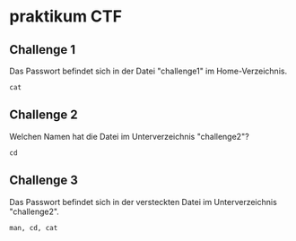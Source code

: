 # praktikum CTF

## Challenge 1
Das Passwort befindet sich in der Datei "challenge1" im Home-Verzeichnis.

`cat`

## Challenge 2
Welchen Namen hat die Datei im Unterverzeichnis "challenge2"?

`cd`

## Challenge 3
Das Passwort befindet sich in der versteckten Datei im Unterverzeichnis "challenge2".

`man, cd, cat`

